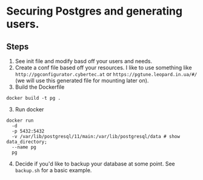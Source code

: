 # Securing Postgres and generating users.
## Steps
1. See init file and modify basd off your users and needs.
2. Create a conf file based off your resources. I like to use something like `http://pgconfigurator.cybertec.at` or `https://pgtune.leopard.in.ua/#/` (we will use this generated file for mounting later on).
3. Build the Dockerfile
```
docker build -t pg .
```
3. Run docker
```
docker run
  -d
  -p 5432:5432
  -v /var/lib/postgresql/11/main:/var/lib/postgresql/data # show data_directory;
  --name pg
  pg

```
4. Decide if you'd like to backup your database at some point. See `backup.sh` for a basic example.